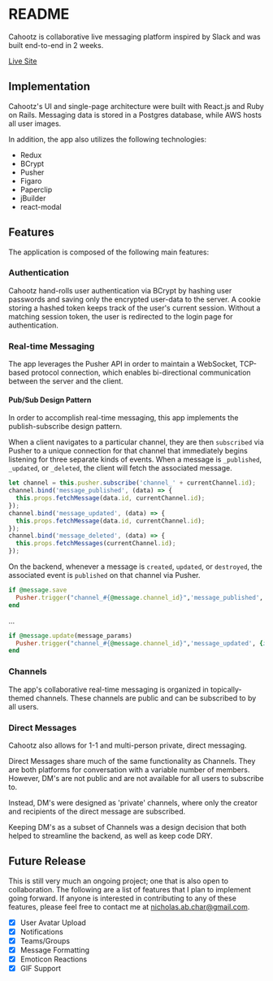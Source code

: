 # README

Cahootz is collaborative live messaging platform inspired by Slack and was built end-to-end in 2 weeks.

[Live Site](http://www.cahootz.club/#/)

## Implementation

Cahootz's UI and single-page architecture were built with React.js and Ruby on Rails. Messaging data is stored in a Postgres database, while AWS hosts all user images.

In addition, the app also utilizes the following technologies:
- Redux
- BCrypt
- Pusher
- Figaro
- Paperclip
- jBuilder
- react-modal

## Features

The application is composed of the following main features:

### Authentication

Cahootz hand-rolls user authentication via BCrypt by hashing user passwords and saving only the encrypted user-data to the server. A cookie storing a hashed token keeps track of the user's current session.  Without a matching session token, the user is redirected to the login page for authentication.  

### Real-time Messaging

The app leverages the Pusher API in order to maintain a WebSocket, TCP-based protocol connection, which enables bi-directional communication between the server and the client.

#### Pub/Sub Design Pattern

In order to accomplish real-time messaging, this app implements the publish-subscribe design pattern.

When a client navigates to a particular channel, they are then `subscribed` via Pusher to a unique connection for that channel that immediately begins listening for three separate kinds of events. When a message is `_published`, `_updated`, or `_deleted`, the client will fetch the associated message.

```js
let channel = this.pusher.subscribe('channel_' + currentChannel.id);
channel.bind('message_published', (data) => {
  this.props.fetchMessage(data.id, currentChannel.id);
});
channel.bind('message_updated', (data) => {
  this.props.fetchMessage(data.id, currentChannel.id);
});
channel.bind('message_deleted', (data) => {
  this.props.fetchMessages(currentChannel.id);
});
```

On the backend, whenever a message is `created`, `updated`, or `destroyed`, the associated event is `published` on that channel via Pusher.

```ruby
if @message.save
  Pusher.trigger("channel_#{@message.channel_id}",'message_published', {id: @message.id})
end
```
...

```ruby
if @message.update(message_params)
  Pusher.trigger("channel_#{@message.channel_id}",'message_updated', {id: @message.id})
end
```

### Channels

The app's collaborative real-time messaging is organized in topically-themed channels. These channels are public and can be subscribed to by all users.

### Direct Messages

Cahootz also allows for 1-1 and multi-person private, direct messaging.

Direct Messages share much of the same functionality as Channels. They are both platforms for conversation with a variable number of members. However, DM's are not public and are not available for all users to subscribe to.

Instead, DM's were designed as 'private' channels, where only the creator and recipients of the direct message are subscribed.

Keeping DM's as a subset of Channels was a design decision that both helped to streamline the backend, as well as keep code DRY.

## Future Release
This is still very much an ongoing project; one that is also open to collaboration. The following are a list of features that I plan to implement going forward. If anyone is interested in contributing to any of these features, please feel free to contact me at nicholas.ab.char@gmail.com.

* [X] User Avatar Upload
* [X] Notifications
* [X] Teams/Groups
* [X] Message Formatting
* [X] Emoticon Reactions
* [X] GIF Support
